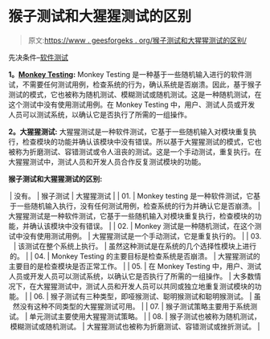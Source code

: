 # 猴子测试和大猩猩测试的区别

> 原文:[https://www . geesforgeks . org/猴子测试和大猩猩测试的区别/](https://www.geeksforgeeks.org/difference-between-monkey-testing-and-gorilla-testing/)

先决条件–[软件测试](https://www.geeksforgeeks.org/software-testing-basics/)

**1。**[**Monkey Testing**](https://www.geeksforgeeks.org/monkey-software-testing/)**:**
Monkey Testing 是一种基于一些随机输入进行的软件测试，不需要任何测试用例，检查系统的行为，确认系统是否崩溃。因此，基于猴子测试的模式，它也被称为随机测试、模糊测试或随机测试。这是一种随机测试，在这个测试中没有使用测试用例。在 Monkey Testing 中，用户、测试人员或开发人员可以测试系统，以确认它是否执行了所需的一组操作。

**2。大猩猩测试:**
大猩猩测试是一种软件测试，它基于一些随机输入对模块重复执行，检查模块的功能并确认该模块中没有错误。所以基于大猩猩测试的模式，它也被称为折磨测试、容错测试或令人沮丧的测试。这是一个手动测试，重复执行。在大猩猩测试中，测试人员和开发人员合作反复测试模块的功能。

**猴子测试和大猩猩测试的区别:**

<center>

| 没有。 | 猴子测试 | 大猩猩测试 |
| 01. | Monkey testing 是一种软件测试，它基于一些随机输入执行，没有任何测试用例，检查系统的行为并确认它是否崩溃。 | 大猩猩测试是一种软件测试，它基于一些随机输入对模块重复执行，检查模块的功能，并确认该模块中没有错误。 |
| 02. | Monkey 测试是一种随机测试，在这个测试中没有使用测试用例。 | 大猩猩测试是一个手动测试，它是重复执行的。 |
| 03. | 该测试在整个系统上执行。 | 虽然这种测试是在系统的几个选择性模块上进行的。 |
| 04. | Monkey Testing 的主要目标是检查系统是否崩溃。 | 大猩猩测试的主要目的是检查模块是否正常工作。 |
| 05. | 在 Monkey Testing 中，用户、测试人员或开发人员可以测试系统，以确认它是否执行了所需的一组操作。 | 大多数情况下，在大猩猩测试中，测试人员和开发人员可以共同或独立地重复测试模块的功能。 |
| 06. | 猴子测试有三种类型，即哑猴测试、聪明猴测试和聪明猴测试。 | 虽然没有这种不同类型的大猩猩测试可用。 |
| 07. | 猴子测试策略主要用于系统测试。 | 单元测试主要使用大猩猩测试策略。 |
| 08. | 猴子测试也被称为随机测试，模糊测试或随机测试。 | 大猩猩测试也被称为折磨测试、容错测试或挫折测试。 |

</center>